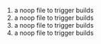 1. a noop file to trigger builds
2. a noop file to trigger builds
3. a noop file to trigger builds
4. a noop file to trigger builds
